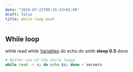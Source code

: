 ```yaml
---
date: "2024-07-22T09:10:24+02:00"
draft: false
title: while loop_bash
---
```


## While loop

while read while [Variables](/Notes/posts/scriptss/Variables) do echo do
smth **sleep 0.5** done

``` bash
# Better use of the while loopp
while read -r s; do echo $s; done < servers
```
